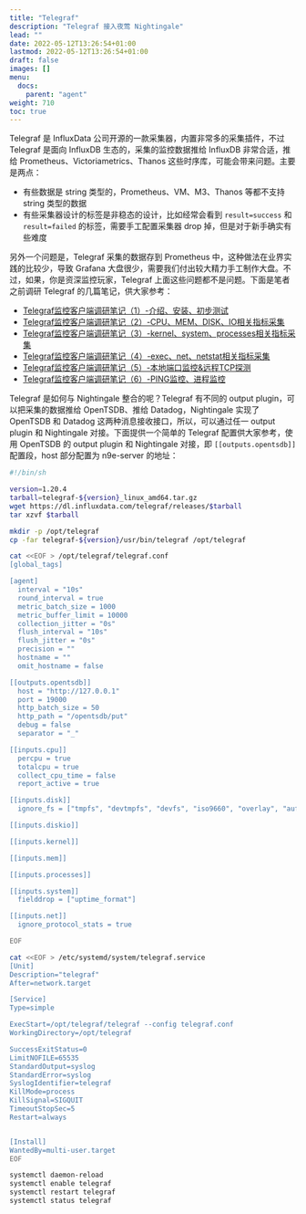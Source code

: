 ```yaml
---
title: "Telegraf"
description: "Telegraf 接入夜莺 Nightingale"
lead: ""
date: 2022-05-12T13:26:54+01:00
lastmod: 2022-05-12T13:26:54+01:00
draft: false
images: []
menu:
  docs:
    parent: "agent"
weight: 710
toc: true
---
```


Telegraf 是 InfluxData 公司开源的一款采集器，内置非常多的采集插件，不过 Telegraf 是面向 InfluxDB 生态的，采集的监控数据推给 InfluxDB 非常合适，推给 Prometheus、Victoriametrics、Thanos 这些时序库，可能会带来问题。主要是两点：

- 有些数据是 string 类型的，Prometheus、VM、M3、Thanos 等都不支持 string 类型的数据
- 有些采集器设计的标签是非稳态的设计，比如经常会看到 `result=success` 和 `result=failed` 的标签，需要手工配置采集器 drop 掉，但是对于新手确实有些难度

另外一个问题是，Telegraf 采集的数据存到 Prometheus 中，这种做法在业界实践的比较少，导致 Grafana 大盘很少，需要我们付出较大精力手工制作大盘。不过，如果，你是资深监控玩家，Telegraf 上面这些问题都不是问题。下面是笔者之前调研 Telegraf 的几篇笔记，供大家参考：

- [Telegraf监控客户端调研笔记（1）-介绍、安装、初步测试](https://mp.weixin.qq.com/s/JeBa_YOJdsv_QOlCVDHdtw)
- [Telegraf监控客户端调研笔记（2）-CPU、MEM、DISK、IO相关指标采集](https://mp.weixin.qq.com/s/alvO9k73wGHJFy5XjvMMsQ)
- [Telegraf监控客户端调研笔记（3）-kernel、system、processes相关指标采集](https://mp.weixin.qq.com/s/PRZ_1EWD25QVuHKPvhD0oQ)
- [Telegraf监控客户端调研笔记（4）-exec、net、netstat相关指标采集](https://mp.weixin.qq.com/s/bd3ml0KgWzfQVhYP162htQ)
- [Telegraf监控客户端调研笔记（5）-本地端口监控&远程TCP探测](https://mp.weixin.qq.com/s/3z7rDNMZ-Gmub0fox0iMYg)
- [Telegraf监控客户端调研笔记（6）-PING监控、进程监控](https://mp.weixin.qq.com/s/QJOaETU7r1silkj5RwuZbw)

Telegraf 是如何与 Nightingale 整合的呢？Telegraf 有不同的 output plugin，可以把采集的数据推给 OpenTSDB、推给 Datadog，Nightingale 实现了 OpenTSDB 和 Datadog 这两种消息接收接口，所以，可以通过任一 output plugin 和 Nightingale 对接。下面提供一个简单的 Telegraf 配置供大家参考，使用 OpenTSDB 的 output plugin 和 Nightingale 对接，即 `[[outputs.opentsdb]]` 配置段，host 部分配置为 n9e-server 的地址：

```bash
#!/bin/sh

version=1.20.4
tarball=telegraf-${version}_linux_amd64.tar.gz
wget https://dl.influxdata.com/telegraf/releases/$tarball
tar xzvf $tarball

mkdir -p /opt/telegraf
cp -far telegraf-${version}/usr/bin/telegraf /opt/telegraf

cat <<EOF > /opt/telegraf/telegraf.conf
[global_tags]

[agent]
  interval = "10s"
  round_interval = true
  metric_batch_size = 1000
  metric_buffer_limit = 10000
  collection_jitter = "0s"
  flush_interval = "10s"
  flush_jitter = "0s"
  precision = ""
  hostname = ""
  omit_hostname = false

[[outputs.opentsdb]]
  host = "http://127.0.0.1"
  port = 19000
  http_batch_size = 50
  http_path = "/opentsdb/put"
  debug = false
  separator = "_"

[[inputs.cpu]]
  percpu = true
  totalcpu = true
  collect_cpu_time = false
  report_active = true

[[inputs.disk]]
  ignore_fs = ["tmpfs", "devtmpfs", "devfs", "iso9660", "overlay", "aufs", "squashfs"]

[[inputs.diskio]]

[[inputs.kernel]]

[[inputs.mem]]

[[inputs.processes]]

[[inputs.system]]
  fielddrop = ["uptime_format"]

[[inputs.net]]
  ignore_protocol_stats = true

EOF

cat <<EOF > /etc/systemd/system/telegraf.service
[Unit]
Description="telegraf"
After=network.target

[Service]
Type=simple

ExecStart=/opt/telegraf/telegraf --config telegraf.conf
WorkingDirectory=/opt/telegraf

SuccessExitStatus=0
LimitNOFILE=65535
StandardOutput=syslog
StandardError=syslog
SyslogIdentifier=telegraf
KillMode=process
KillSignal=SIGQUIT
TimeoutStopSec=5
Restart=always


[Install]
WantedBy=multi-user.target
EOF

systemctl daemon-reload
systemctl enable telegraf
systemctl restart telegraf
systemctl status telegraf
```
